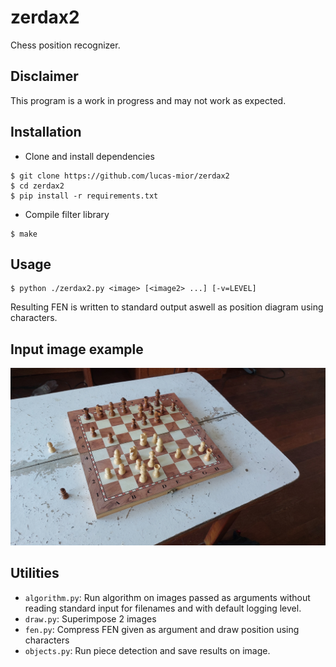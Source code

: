 # zerdax2
Chess position recognizer.

## Disclaimer
This program is a work in progress and may not work as expected.

## Installation
- Clone and install dependencies
```
$ git clone https://github.com/lucas-mior/zerdax2
$ cd zerdax2
$ pip install -r requirements.txt
```
- Compile filter library
```
$ make
```

## Usage
```
$ python ./zerdax2.py <image> [<image2> ...] [-v=LEVEL]
```
Resulting FEN is written to standard output aswell
as position diagram using characters.

## Input image example
![Input image example](https://github.com/lucas-mior/zerdax2/blob/master/test.jpg?raw=true)

## Utilities
- `algorithm.py`: Run algorithm on images passed as arguments without reading
                standard input for filenames and with default logging level.
- `draw.py`: Superimpose 2 images
- `fen.py`: Compress FEN given as argument and draw position using characters
- `objects.py`: Run piece detection and save results on image.
